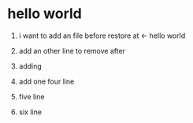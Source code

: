# hello world

1. i want to add an file before restore at <- hello world

2. add an other line to remove after

3. adding

4. add one four line

5. five line

6. six line